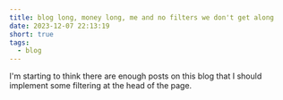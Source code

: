 ```yaml
---
title: blog long, money long, me and no filters we don't get along
date: 2023-12-07 22:13:19
short: true
tags:
  - blog
---
```


I'm starting to think there are enough posts on this blog that I should implement some filtering at the head of the page.
